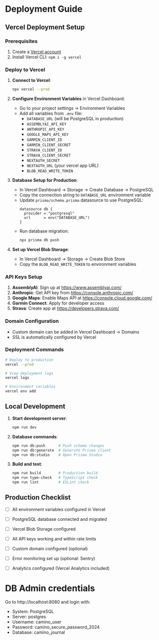 # Deployment Guide

## Vercel Deployment Setup

### Prerequisites
1. Create a [Vercel account](https://vercel.com)
2. Install Vercel CLI: `npm i -g vercel`

### Deploy to Vercel

1. **Connect to Vercel**:
   ```bash
   npx vercel --prod
   ```

2. **Configure Environment Variables** in Vercel Dashboard:
   - Go to your project settings → Environment Variables
   - Add all variables from `.env` file:
     - `DATABASE_URL` (will be PostgreSQL in production)
     - `ASSEMBLYAI_API_KEY`
     - `ANTHROPIC_API_KEY`
     - `GOOGLE_MAPS_API_KEY`
     - `GARMIN_CLIENT_ID`
     - `GARMIN_CLIENT_SECRET`
     - `STRAVA_CLIENT_ID`
     - `STRAVA_CLIENT_SECRET`
     - `NEXTAUTH_SECRET`
     - `NEXTAUTH_URL` (your vercel app URL)
     - `BLOB_READ_WRITE_TOKEN`

3. **Database Setup for Production**:
   - In Vercel Dashboard → Storage → Create Database → PostgreSQL
   - Copy the connection string to `DATABASE_URL` environment variable
   - Update `prisma/schema.prisma` datasource to use PostgreSQL:
     ```prisma
     datasource db {
       provider = "postgresql"
       url      = env("DATABASE_URL")
     }
     ```
   - Run database migration:
     ```bash
     npx prisma db push
     ```

4. **Set up Vercel Blob Storage**:
   - In Vercel Dashboard → Storage → Create Blob Store
   - Copy the `BLOB_READ_WRITE_TOKEN` to environment variables

### API Keys Setup

1. **AssemblyAI**: Sign up at https://www.assemblyai.com/
2. **Anthropic**: Get API key from https://console.anthropic.com/
3. **Google Maps**: Enable Maps API at https://console.cloud.google.com/
4. **Garmin Connect**: Apply for developer access
5. **Strava**: Create app at https://developers.strava.com/

### Domain Configuration
- Custom domain can be added in Vercel Dashboard → Domains
- SSL is automatically configured by Vercel

### Deployment Commands
```bash
# Deploy to production
vercel --prod

# View deployment logs
vercel logs

# Environment variables
vercel env add
```

## Local Development

1. **Start development server**:
   ```bash
   npm run dev
   ```

2. **Database commands**:
   ```bash
   npm run db:push      # Push schema changes
   npm run db:generate  # Generate Prisma client
   npm run db:studio    # Open Prisma Studio
   ```

3. **Build and test**:
   ```bash
   npm run build        # Production build
   npm run type-check   # TypeScript check
   npm run lint         # ESLint check
   ```

## Production Checklist

- [ ] All environment variables configured in Vercel
- [ ] PostgreSQL database connected and migrated
- [ ] Vercel Blob Storage configured
- [ ] All API keys working and within rate limits
- [ ] Custom domain configured (optional)
- [ ] Error monitoring set up (optional: Sentry)
- [ ] Analytics configured (Vercel Analytics included)


# DB Admin credentials
Go to http://localhost:8080 and login with:
  - System: PostgreSQL
  - Server: postgres
  - Username: camino_user
  - Password: camino_secure_password_2024
  - Database: camino_journal